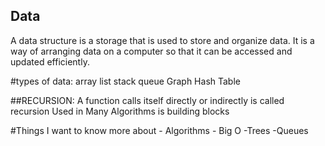 ## Data 
A data structure is a storage that is used to store and organize data.
It is a way of arranging data on a computer so that it can be accessed and updated efficiently.

#types of data:
array 
list 
stack
queue 
Graph
Hash Table

##RECURSION:
 A function calls itself directly or indirectly is called recursion
  Used in Many Algorithms is building blocks
  
  #Things I want to know more about
    - Algorithms
    - Big O
    -Trees
    -Queues
